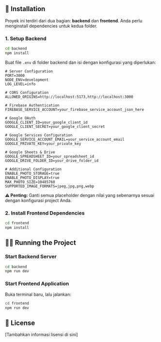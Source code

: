 ## 🚀 Installation

Proyek ini terdiri dari dua bagian: **backend** dan **frontend**. Anda perlu menginstall dependencies untuk kedua folder.

### 1. Setup Backend

```bash
cd backend
npm install
```

Buat file `.env` di folder backend dan isi dengan konfigurasi yang diperlukan:

```env
# Server Configuration
PORT=3000
NODE_ENV=development
LOG_LEVEL=info

# CORS Configuration
ALLOWED_ORIGINS=http://localhost:5173,http://localhost:3000

# Firebase Authentication
FIREBASE_SERVICE_ACCOUNT=your_firebase_service_account_json_here

# Google OAuth
GOOGLE_CLIENT_ID=your_google_client_id
GOOGLE_CLIENT_SECRET=your_google_client_secret

# Google Services Configuration
GOOGLE_SERVICE_ACCOUNT_EMAIL=your_service_account_email
GOOGLE_PRIVATE_KEY=your_private_key

# Google Sheets & Drive
GOOGLE_SPREADSHEET_ID=your_spreadsheet_id
GOOGLE_DRIVE_FOLDER_ID=your_drive_folder_id

# Additional Configuration
ENABLE_PHOTO_STORAGE=true
ENABLE_PHOTO_DISPLAY=true
MAX_PHOTO_SIZE=10485760
SUPPORTED_IMAGE_FORMATS=jpeg,jpg,png,webp
```

**⚠️ Penting:** Ganti semua placeholder dengan nilai yang sebenarnya sesuai dengan konfigurasi project Anda.

### 2. Install Frontend Dependencies

```bash
cd frontend
npm install
```

## 🏃‍♂️ Running the Project

### Start Backend Server

```bash
cd backend
npm run dev
```

### Start Frontend Application

Buka terminal baru, lalu jalankan:

```bash
cd frontend
npm run dev
```
## 📄 License

[Tambahkan informasi lisensi di sini]
